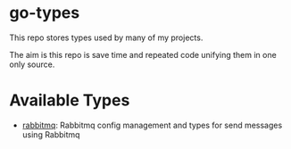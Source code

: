 # go-types

This repo stores types used by many of my projects.

The aim is this repo is save time and repeated code unifying them in one only source.

# Available Types

* [rabbitmq](/rabbitmq): Rabbitmq config management and types for send messages using Rabbitmq
